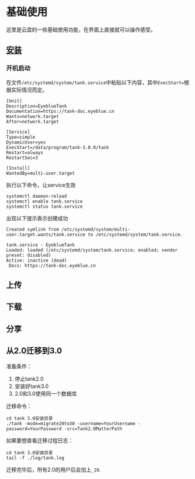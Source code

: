 # 基础使用

这里是云盘的一些基础使用功能，在界面上直接就可以操作感受。

## [安装](./install.md)


### 开机启动

在文件`/etc/systemd/system/tank.service`中粘贴以下内容，其中`ExecStart=`根据实际情况而定。
```
[Unit]
Description=EyeblueTank
Documentation=https://tank-doc.eyeblue.cn
Wants=network.target
After=network.target

[Service]
Type=simple
DynamicUser=yes
ExecStart=/data/program/tank-3.0.0/tank
Restart=always
RestartSec=3

[Install]
WantedBy=multi-user.target
```

执行以下命令，让service生效
```shell
systemctl daemon-reload
systemctl enable tank.service
systemctl status tank.service
```

出现以下提示表示创建成功
```
Created symlink from /etc/systemd/system/multi-user.target.wants/tank.service to /etc/systemd/system/tank.service.

tank.service - EyeblueTank
Loaded: loaded (/etc/systemd/system/tank.service; enabled; vendor preset: disabled)
Active: inactive (dead)
 Docs: https://tank-doc.eyeblue.cn
```

## 上传

## 下载

## 分享



## 从2.0迁移到3.0

准备条件：

1. 停止tank2.0
2. 安装好tank3.0
3. 2.0和3.0使用同一个数据库

迁移命令：
```
cd tank 3.0安装目录
./tank -mode=migrate20to30 -username=YourUsername -password=YourPassword -src=Tank2.0MatterPath
```


如果要想查看迁移过程日志：
```
cd tank 3.0安装目录
tail -f ./log/tank.log
```

迁移完毕后，所有2.0的用户后会加上`_20`.




